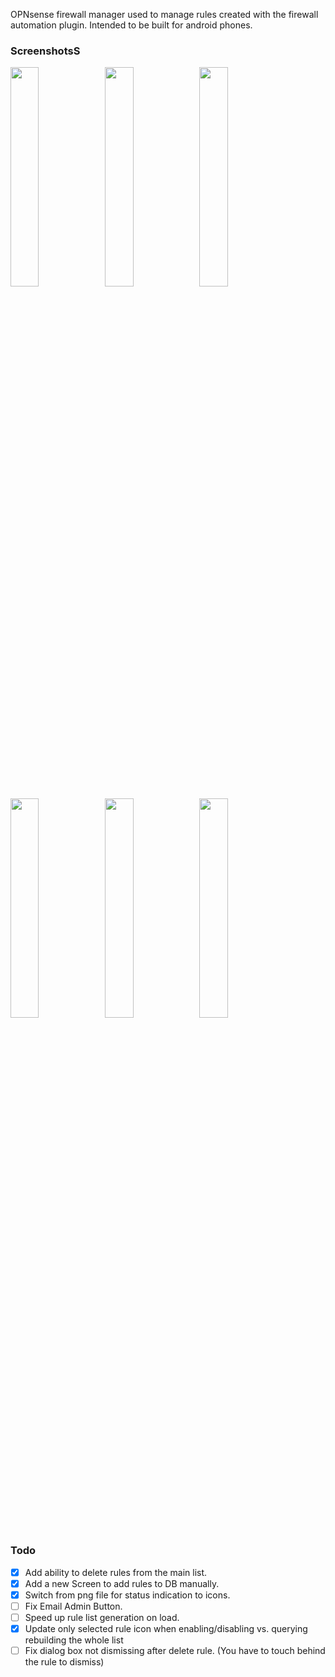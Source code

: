 OPNsense firewall manager used to manage rules created with the firewall automation plugin. Intended to be built for android phones. 

### ScreenshotsS
<img src="screenshot/rules.jpg" width="30%"></img><img src="screenshot/vpn.jpg" width="30%"></img><img src="screenshot/power.jpg" width="30%"></img><img src="screenshot/admin.jpg" width="30%"></img><img src="screenshot/add_rule.jpg" width="30%"></img><img src="screenshot/delete.jpg" width="30%"></img>

### Todo
- [X] Add ability to delete rules from the main list.
- [x] Add a new Screen to add rules to DB manually.
- [x] Switch from png file for status indication to icons.
- [ ] Fix Email Admin Button.
- [ ] Speed up rule list generation on load.
- [X] Update only selected rule icon when enabling/disabling vs. querying rebuilding the whole list
- [ ] Fix dialog box not dismissing after delete rule. (You have to touch behind the rule to dismiss)